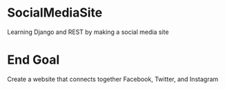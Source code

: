 # SocialMediaSite
Learning Django and REST by making a social media site

# End Goal
Create a website that connects together Facebook, Twitter, and Instagram
